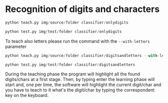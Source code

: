 Recognition of digits and characters
=========

```python
python teach.py img/source/folder classifier/onlydigits

python test.py img/test/folder classifier/onlydigits
```

To teach also letters please run the command with the `--with-letters` parameter

```python
python teach.py img/source/folder classifier/digitsandletters --with-letters

python test.py img/test/folder classifier/digitsandletters
```

During the teaching phase the program will highlight all the found digits/chars at a first stage. Then, by typing enter the learning phase will start and, one per time, the software will highlight the current digit/char and you have to teach to it what's the digit/char by typing the correspondent key on the keyboard.
